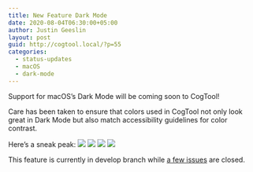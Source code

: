 ```yaml
---
title: New Feature Dark Mode
date: 2020-08-04T06:30:00+05:00
author: Justin Geeslin
layout: post
guid: http://cogtool.local/?p=55
categories:
  - status-updates 
  - macOS 
  - dark-mode
---
```

Support for macOS’s Dark Mode will be coming soon to CogTool! 

Care has been taken to ensure that colors used in CogTool not only look great in Dark Mode but also match accessibility guidelines for color contrast. 

Here’s a sneak peak:
![](https://user-images.githubusercontent.com/1075425/90916888-89d98900-e3a7-11ea-932a-3001f26e25e3.png)
![](https://user-images.githubusercontent.com/1075425/90916892-8a721f80-e3a7-11ea-9860-ceab32e4b204.png)
![](https://user-images.githubusercontent.com/1075425/90916895-8b0ab600-e3a7-11ea-816c-05a3cf16dd6e.png)
![](https://user-images.githubusercontent.com/1075425/90916886-88a85c00-e3a7-11ea-8433-f9aa9e0fb0d9.png)

This feature is currently in develop branch while [a few issues](https://github.com/CogTool-Modern/cogtool/issues/60) are closed. 
